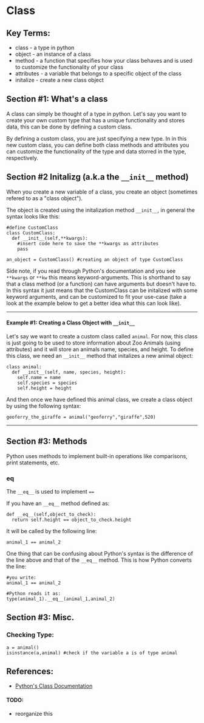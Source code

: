 # Class

## Key Terms:
* class - a type in python
* object - an instance of a class
* method - a function that specifies how your class behaves and is used to customize the functionality of your class
* attributes - a variable that belongs to a specific object of the class
* initalize - create a new class object

## Section #1: What's a class
A class can simply be thought of a type in python. Let's say you want to create your own custom type that has a unique functionality and stores data, this can be done by defining a custom class.

By defining a custom class, you are just specifying a new type. In in this new custom class, you can define both class methods and attributes you can customize the functionality of the type and data storred in the type, respectively.

## Section #2 Initalizg (a.k.a the `__init__` method)
When you create a new variable of a class, you create an object (sometimes refered to as a "class object"). 


The object is created using the initalization method  `__init__`, in general the syntax looks like this:
```
#define CustomClass
class CustomClass:
  def __init__(self,**kwargs):
    #insert code here to save the **kwargs as attributes
    pass
    
an_object = CustomClass() #creating an object of type CustomClass
```

Side note, if you read through Python's documentation and you see `**kwargs` or `**kw` this means keyword-arguments. This is shorthand to say that a class method (or a function) can have arguments but doesn't have to. In this syntax it just means that the CustomClass can be initalized with some keyword arguments, and can be customized to fit your use-case (take a look at the example below to get a better idea what this can look like).


------------------------------------------------------------------------------------
#### Example #1: Creating a Class Object with `__init__`
Let's say we want to create a custom class called `animal`. For now, this class is just going to be used to store information about Zoo Animals (using attributes) and it will store an animals name, species, and height. To define this class, we need an `__init__` method that initalizes a new animal object:
```
class animal:
  def __init__(self, name, species, height):
    self.name = name
    self.species = species
    self.height = height    
```

And then once we have defined this animal class, we create a class object by using the following syntax:
```
geoferry_the_giraffe = animal("geoferry","giraffe",520)
```
------------------------------------------------------------------------------------


## Section #3: Methods
Python uses methods to implement built-in operations like comparisons, print statements, etc.

### __eq__
The `__eq__` is used to implement `==`

If you have an `__eq__` method defined as:
```
def __eq__(self,object_to_check):
  return self.height == object_to_check.height
```

It will be called by the following line:
```
animal_1 == animal_2
```

One thing that can be confusing about Python's syntax is the difference of the line above and that of the `__eq__` method.
This is how Python converts the line:
```
#you write:
animal_1 == animal_2

#Python reads it as:
type(animal_1).__eq__(animal_1,animal_2)
```

## Section #3: Misc.

### Checking Type:
```
a = animal()
isinstance(a,animal) #check if the variable a is of type animal
```
## References:
* [Python's Class Documentation](https://docs.python.org/3/tutorial/classes.html)



#### TODO:
* reorganize this
